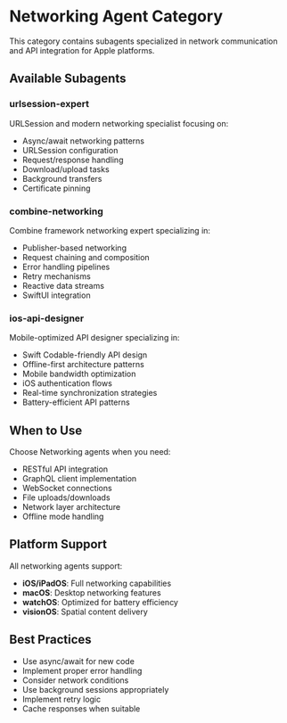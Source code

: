 # Networking Agent Category

This category contains subagents specialized in network communication and API integration for Apple platforms.

## Available Subagents

### urlsession-expert
URLSession and modern networking specialist focusing on:
- Async/await networking patterns
- URLSession configuration
- Request/response handling
- Download/upload tasks
- Background transfers
- Certificate pinning

### combine-networking
Combine framework networking expert specializing in:
- Publisher-based networking
- Request chaining and composition
- Error handling pipelines
- Retry mechanisms
- Reactive data streams
- SwiftUI integration

### ios-api-designer
Mobile-optimized API designer specializing in:
- Swift Codable-friendly API design
- Offline-first architecture patterns
- Mobile bandwidth optimization
- iOS authentication flows
- Real-time synchronization strategies
- Battery-efficient API patterns

## When to Use

Choose Networking agents when you need:
- RESTful API integration
- GraphQL client implementation
- WebSocket connections
- File uploads/downloads
- Network layer architecture
- Offline mode handling

## Platform Support

All networking agents support:
- **iOS/iPadOS**: Full networking capabilities
- **macOS**: Desktop networking features
- **watchOS**: Optimized for battery efficiency
- **visionOS**: Spatial content delivery

## Best Practices

- Use async/await for new code
- Implement proper error handling
- Consider network conditions
- Use background sessions appropriately
- Implement retry logic
- Cache responses when suitable
